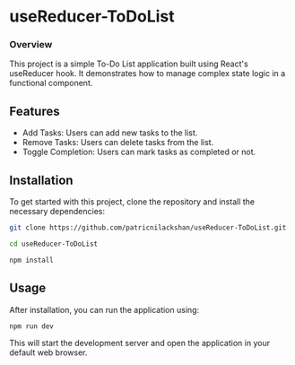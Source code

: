 # useReducer-ToDoList
### Overview
This project is a simple To-Do List application built using React's useReducer hook. It demonstrates how to manage complex state logic in a functional component.

## Features
* Add Tasks: Users can add new tasks to the list.
* Remove Tasks: Users can delete tasks from the list.
* Toggle Completion: Users can mark tasks as completed or not.

## Installation
To get started with this project, clone the repository and install the necessary dependencies:
```bash
git clone https://github.com/patricnilackshan/useReducer-ToDoList.git
```

```bash
cd useReducer-ToDoList
```

```bash
npm install
```

## Usage
After installation, you can run the application using:
```bash
npm run dev
```

This will start the development server and open the application in your default web browser.